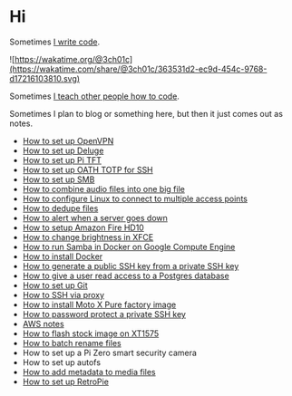 # Hi

Sometimes [I write code](https://github.com/3ch01c).

![https://wakatime.org/@3ch01c](https://wakatime.com/share/@3ch01c/363531d2-ec9d-454c-9768-d17216103810.svg)

Sometimes [I teach other people how to code](https://coderdojolosalamos.wordpress.com).

Sometimes I plan to blog or something here, but then it just comes out as notes.

- [How to set up OpenVPN](https://github.com/3ch01c/utils/blob/master/docs/openvpn_setup.md)
- [How to set up Deluge](https://github.com/3ch01c/utils/blob/master/docs/deluge_setup.md)
- [How to set up Pi TFT](https://github.com/3ch01c/utils/blob/master/docs/pi_tft_setup.md)
- [How to set up OATH TOTP for SSH](https://github.com/3ch01c/utils/wiki/How-to-set-up-SSH-server-with-TOTP-authentication)
- [How to set up SMB](https://github.com/3ch01c/utils/wiki/SMB)
- [How to combine audio files into one big file](https://github.com/3ch01c/utils/wiki/Combine-audio-files-into-one-big-file)
- [How to configure Linux to connect to multiple access points](https://github.com/3ch01c/utils/wiki/Configure-Linux-to-connect-to-multiple-access-points)
- [How to dedupe files](https://github.com/3ch01c/utils/wiki/dedupe)
- [How to alert when a server goes down](https://github.com/3ch01c/utils/wiki/How-to-alert-when-a-server-goes-down)
- [How to setup Amazon Fire HD10](docs/how-to-setup-amazon-fire-hd10.md)
- [How to change brightness in XFCE](docs/how-to-change-brightness-in-xfce.md)
- [How to run Samba in Docker on Google Compute Engine](docs/how-to-run-samba-in-docker-on-gce.md)
- [How to install Docker](docs/how-to-install-docker.md)
- [How to generate a public SSH key from a private SSH key](docs/how-to-generate-public-ssh-key-from-private-ssh-key.md)
- [How to give a user read access to a Postgres database](docs/how-to-create-a-readonly-user-in-postgres.md)
- [How to set up Git](docs/how-to-setup-git.md)
- [How to SSH via proxy](docs/ssh-via-proxy.md)
- [How to install Moto X Pure factory image](docs/how-to-install-motorola-xt575-stock-image.md)
- [How to password protect a private SSH key](docs/how-to-password-protect-a-private-SSH-key.md)
- [AWS notes](docs/aws.md)
- [How to flash stock image on XT1575](docs/how-to-flash-stock-on-xt1575.md)
- [How to batch rename files](docs/how-to-batch-rename-files.md)
- How to set up a Pi Zero smart security camera
- How to set up autofs
- [How to add metadata to media files](docs/how-to-add-metadata-to-media-files.md)
- [How to set up RetroPie](docs/retropie.md)

<!--stackedit_data:
eyJoaXN0b3J5IjpbLTEwMjY3MTI4NDYsLTE4MTA0MDgzMzYsNT
UwMzYzNTE5XX0=
-->
